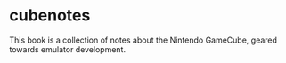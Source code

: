# cubenotes

This book is a collection of notes about the Nintendo GameCube, geared towards emulator development.
